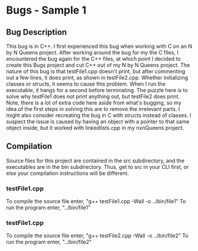 # Bugs - Sample 1 
## Bug Description
This bug is in C++. I first experienced this bug when working with C on an N by N Queens project. After working around the bug for my the C files, I encountered the bug again for the C++ files, at which point I decided to create this Bugs project and cut C++ out of my N by N Queens project.
The nature of this bug is that testFile1.cpp doesn't print, but after commenting out a few lines, it does print, as shown in testFile2.cpp. Whether initializing classes or structs, it seems to cause this problem. When I run the executable, it hangs for a second before terminating.
The puzzle here is to solve why testFile1 does not print anything out, but testFile2 does print.
Note, there is a lot of extra code here aside from what's bugging, so my idea of the first steps in solving this are to remove the irrelevant parts. I might also consider recreating the bug in C with structs instead of classes. I suspect the issue is caused by having an object with a pointer to that same object inside, but it worked with linkedlists.cpp in my nxnQueens project.

## Compilation
Source files for this project are contained in the src subdirectory, and the executables are in the bin subdirectory.
Thus, get to src in your CLI first, or else your compilation instructions will be different.

### testFile1.cpp
To compile the source file enter,
    "g++ testFile1.cpp -Wall -o ../bin/file1"
To run the program enter,
    "../bin/file1"

### testFile1.cpp
To compile the source file enter,
    "g++ testFile2.cpp -Wall -o ../bin/file2"
To run the program enter,
    "../bin/file2"